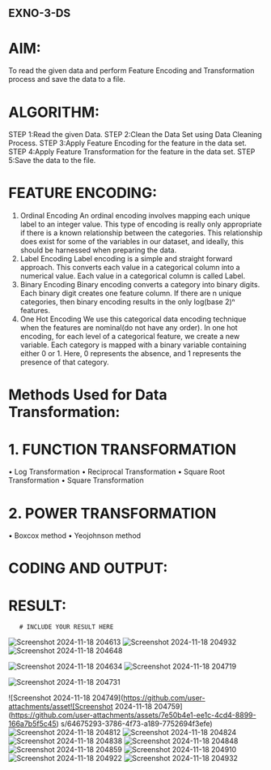 ## EXNO-3-DS

# AIM:
To read the given data and perform Feature Encoding and Transformation process and save the data to a file.

# ALGORITHM:
STEP 1:Read the given Data.
STEP 2:Clean the Data Set using Data Cleaning Process.
STEP 3:Apply Feature Encoding for the feature in the data set.
STEP 4:Apply Feature Transformation for the feature in the data set.
STEP 5:Save the data to the file.

# FEATURE ENCODING:
1. Ordinal Encoding
An ordinal encoding involves mapping each unique label to an integer value. This type of encoding is really only appropriate if there is a known relationship between the categories. This relationship does exist for some of the variables in our dataset, and ideally, this should be harnessed when preparing the data.
2. Label Encoding
Label encoding is a simple and straight forward approach. This converts each value in a categorical column into a numerical value. Each value in a categorical column is called Label.
3. Binary Encoding
Binary encoding converts a category into binary digits. Each binary digit creates one feature column. If there are n unique categories, then binary encoding results in the only log(base 2)ⁿ features.
4. One Hot Encoding
We use this categorical data encoding technique when the features are nominal(do not have any order). In one hot encoding, for each level of a categorical feature, we create a new variable. Each category is mapped with a binary variable containing either 0 or 1. Here, 0 represents the absence, and 1 represents the presence of that category.

# Methods Used for Data Transformation:
  # 1. FUNCTION TRANSFORMATION
• Log Transformation
• Reciprocal Transformation
• Square Root Transformation
• Square Transformation
  # 2. POWER TRANSFORMATION
• Boxcox method
• Yeojohnson method

# CODING AND OUTPUT:
       
# RESULT:
       # INCLUDE YOUR RESULT HERE
![Screenshot 2024-11-18 204613](https://github.com/user-attachments/assets/ed6d7b6d-2f38-49c8-9eb9-c1f81356c398)
![Screenshot 2024-11-18 204932](https://github.com/user-attachments/assets/f582569a-e320-4f8b-86f3-99906b24fcb5)
![Screenshot 2024-11-18 204648](https://github.com/user-attachments/assets/fded75ee-e950-40c0-b191-86131aaf7851)

![Screenshot 2024-11-18 204634](https://github.com/user-attachments/assets/b2013f63-d9)
![Screenshot 2024-11-18 204719](https://github.com/user-attachments/assets/1e3fa67b-85d8-4e86-966e-f5472c014150)

![Screenshot 2024-11-18 204731](https://github.com/user-attachments/assets/8a61b488-8a60-4807-9379-dd2bb6fffe12)

       
![Screenshot 2024-11-18 204749](https://github.com/user-attachments/asset![Screenshot 2024-11-18 204759](https://github.com/user-attachments/assets/7e50b4e1-ee1c-4cd4-8899-166a7b5f5c45)
s/64675293-3786-4f73-a189-7752694f3efe)
![Screenshot 2024-11-18 204812](https://github.com/user-attachments/assets/0583d5af-91e2-42c5-a8b5-5ee13f73f5bb)
![Screenshot 2024-11-18 204824](https://github.com/user-attachments/assets/8722f00c-794c-4a7b-be18-3175565a4fb9)
![Screenshot 2024-11-18 204838](https://github.com/user-attachments/assets/c2585db6-6ce4-442c-b61f-52e4531cfda6)
![Screenshot 2024-11-18 204848](https://github.com/user-attachments/assets/7a2b7a6e-12db-4199-a87e-75728c8e61fc)
![Screenshot 2024-11-18 204859](https://github.com/user-attachments/assets/783ed411-3279-4389-b200-29091acbbfaa)
![Screenshot 2024-11-18 204910](https://github.com/user-attachments/assets/3565a064-39bf-4ff4-8710-dad036d3cfd9)
![Screenshot 2024-11-18 204922](https://github.com/user-attachments/assets/3bd53db4-1689-49ba-aa5a-ad13b6fcdaae)
![Screenshot 2024-11-18 204932](https://github.com/user-attachments/assets/319ffcb2-8909-4cd6-ba69-88055e33bcfe)
